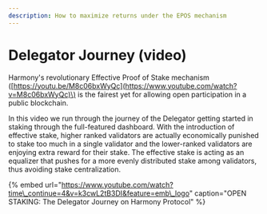 ```yaml
---
description: How to maximize returns under the EPOS mechanism
---
```


# Delegator Journey \(video\)

Harmony's revolutionary Effective Proof of Stake mechanism \([https://youtu.be/M8c06bxWyQc](https://www.youtube.com/watch?v=M8c06bxWyQc)\) is the fairest yet for allowing open participation in a public blockchain. 

In this video we run through the journey of the Delegator getting started in staking through the full-featured dashboard. With the introduction of effective stake, higher ranked validators are actually economically punished to stake too much in a single validator and the lower-ranked validators are enjoying extra reward for their stake. The effective stake is acting as an equalizer that pushes for a more evenly distributed stake among validators, thus avoiding stake centralization.

{% embed url="https://www.youtube.com/watch?time\_continue=4&v=k3cwL2tB3DI&feature=emb\_logo" caption="OPEN STAKING: The Delegator Journey on Harmony Protocol" %}



